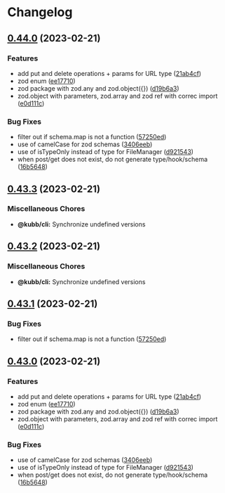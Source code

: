 # Changelog

## [0.44.0](https://github.com/stijnvanhulle/kubb/compare/@kubb/swagger-zod-v0.43.3...@kubb/swagger-zod-v0.44.0) (2023-02-21)


### Features

* add put and delete operations + params for URL type ([21ab4cf](https://github.com/stijnvanhulle/kubb/commit/21ab4cff7ceab496718119e6abc145e96125b364))
* zod enum ([ee17710](https://github.com/stijnvanhulle/kubb/commit/ee1771074848a425e50ea9dbb0a9f898c7d617ae))
* zod package with zod.any and zod.object({}) ([d19b6a3](https://github.com/stijnvanhulle/kubb/commit/d19b6a3f81d3c21ddd68d67cb5d4b7839f26fd77))
* zod.object with parameters, zod.array and zod ref with correc import ([e0d111c](https://github.com/stijnvanhulle/kubb/commit/e0d111c53a98e55ec58498c2a9d048724289c64e))


### Bug Fixes

* filter out if schema.map is not a function ([57250ed](https://github.com/stijnvanhulle/kubb/commit/57250edded807b9641a61ffeefee2f96a1349f80))
* use of camelCase for zod schemas ([3406eeb](https://github.com/stijnvanhulle/kubb/commit/3406eeb9bd380000a35eaabb942c19a137e3b2a8))
* use of isTypeOnly instead of type for FileManager ([d921543](https://github.com/stijnvanhulle/kubb/commit/d921543daff94838da38629e6341d2dd1dba77ec))
* when post/get does not exist, do not generate type/hook/schema ([16b5648](https://github.com/stijnvanhulle/kubb/commit/16b5648b613a66811d1b24be0d6065bb84b3143a))

## [0.43.3](https://github.com/stijnvanhulle/kubb/compare/@kubb/cli-v0.43.2...@kubb/cli-v0.43.3) (2023-02-21)


### Miscellaneous Chores

* **@kubb/cli:** Synchronize undefined versions

## [0.43.2](https://github.com/stijnvanhulle/kubb/compare/@kubb/cli-v0.43.1...@kubb/cli-v0.43.2) (2023-02-21)


### Miscellaneous Chores

* **@kubb/cli:** Synchronize undefined versions

## [0.43.1](https://github.com/stijnvanhulle/kubb/compare/@kubb/swagger-zod-v0.43.0...@kubb/swagger-zod-v0.43.1) (2023-02-21)


### Bug Fixes

* filter out if schema.map is not a function ([57250ed](https://github.com/stijnvanhulle/kubb/commit/57250edded807b9641a61ffeefee2f96a1349f80))

## [0.43.0](https://github.com/stijnvanhulle/kubb/compare/@kubb/swagger-zod-v0.42.1...@kubb/swagger-zod-v0.43.0) (2023-02-21)


### Features

* add put and delete operations + params for URL type ([21ab4cf](https://github.com/stijnvanhulle/kubb/commit/21ab4cff7ceab496718119e6abc145e96125b364))
* zod enum ([ee17710](https://github.com/stijnvanhulle/kubb/commit/ee1771074848a425e50ea9dbb0a9f898c7d617ae))
* zod package with zod.any and zod.object({}) ([d19b6a3](https://github.com/stijnvanhulle/kubb/commit/d19b6a3f81d3c21ddd68d67cb5d4b7839f26fd77))
* zod.object with parameters, zod.array and zod ref with correc import ([e0d111c](https://github.com/stijnvanhulle/kubb/commit/e0d111c53a98e55ec58498c2a9d048724289c64e))


### Bug Fixes

* use of camelCase for zod schemas ([3406eeb](https://github.com/stijnvanhulle/kubb/commit/3406eeb9bd380000a35eaabb942c19a137e3b2a8))
* use of isTypeOnly instead of type for FileManager ([d921543](https://github.com/stijnvanhulle/kubb/commit/d921543daff94838da38629e6341d2dd1dba77ec))
* when post/get does not exist, do not generate type/hook/schema ([16b5648](https://github.com/stijnvanhulle/kubb/commit/16b5648b613a66811d1b24be0d6065bb84b3143a))
